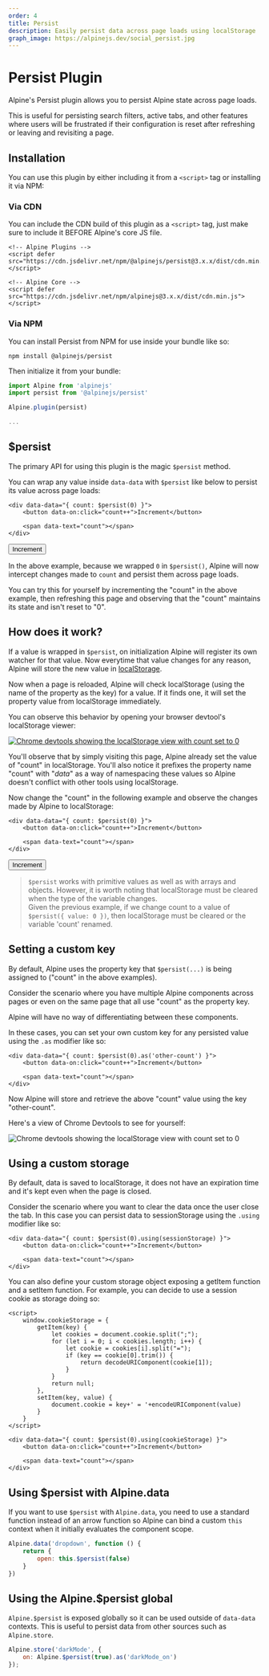```yaml
---
order: 4
title: Persist
description: Easily persist data across page loads using localStorage
graph_image: https://alpinejs.dev/social_persist.jpg
---
```


# Persist Plugin

Alpine's Persist plugin allows you to persist Alpine state across page loads.

This is useful for persisting search filters, active tabs, and other features where users will be frustrated if their configuration is reset after refreshing or leaving and revisiting a page.

<a name="installation"></a>
## Installation

You can use this plugin by either including it from a `<script>` tag or installing it via NPM:

### Via CDN

You can include the CDN build of this plugin as a `<script>` tag, just make sure to include it BEFORE Alpine's core JS file.

```alpine
<!-- Alpine Plugins -->
<script defer src="https://cdn.jsdelivr.net/npm/@alpinejs/persist@3.x.x/dist/cdn.min.js"></script>

<!-- Alpine Core -->
<script defer src="https://cdn.jsdelivr.net/npm/alpinejs@3.x.x/dist/cdn.min.js"></script>
```

### Via NPM

You can install Persist from NPM for use inside your bundle like so:

```shell
npm install @alpinejs/persist
```

Then initialize it from your bundle:

```js
import Alpine from 'alpinejs'
import persist from '@alpinejs/persist'

Alpine.plugin(persist)

...
```

<a name="magic-persist"></a>
## $persist

The primary API for using this plugin is the magic `$persist` method.

You can wrap any value inside `data-data` with `$persist` like below to persist its value across page loads:

```alpine
<div data-data="{ count: $persist(0) }">
    <button data-on:click="count++">Increment</button>

    <span data-text="count"></span>
</div>
```

<!-- START_VERBATIM -->
<div class="demo">
    <div data-data="{ count: $persist(0) }">
        <button data-on:click="count++">Increment</button>
        <span data-text="count"></span>
    </div>
</div>
<!-- END_VERBATIM -->

In the above example, because we wrapped `0` in `$persist()`, Alpine will now intercept changes made to `count` and persist them across page loads.

You can try this for yourself by incrementing the "count" in the above example, then refreshing this page and observing that the "count" maintains its state and isn't reset to "0".

<a name="how-it-works"></a>
## How does it work?

If a value is wrapped in `$persist`, on initialization Alpine will register its own watcher for that value. Now everytime that value changes for any reason, Alpine will store the new value in [localStorage](https://developer.mozilla.org/en-US/docs/Web/API/Window/localStorage).

Now when a page is reloaded, Alpine will check localStorage (using the name of the property as the key) for a value. If it finds one, it will set the property value from localStorage immediately.

You can observe this behavior by opening your browser devtool's localStorage viewer:

<a href="https://developer.chrome.com/docs/devtools/storage/localstorage/"><img src="/img/persist_devtools.png" alt="Chrome devtools showing the localStorage view with count set to 0"></a>

You'll observe that by simply visiting this page, Alpine already set the value of "count" in localStorage. You'll also notice it prefixes the property name "count" with "_data_" as a way of namespacing these values so Alpine doesn't conflict with other tools using localStorage.

Now change the "count" in the following example and observe the changes made by Alpine to localStorage:

```alpine
<div data-data="{ count: $persist(0) }">
    <button data-on:click="count++">Increment</button>

    <span data-text="count"></span>
</div>
```

<!-- START_VERBATIM -->
<div class="demo">
    <div data-data="{ count: $persist(0) }">
        <button data-on:click="count++">Increment</button>
        <span data-text="count"></span>
    </div>
</div>
<!-- END_VERBATIM -->

> `$persist` works with primitive values as well as with arrays and objects.
However, it is worth noting that localStorage must be cleared when the type of the variable changes.<br>
> Given the previous example, if we change count to a value of `$persist({ value: 0 })`, then localStorage must be cleared or the variable 'count' renamed.

<a name="custom-key"></a>
## Setting a custom key

By default, Alpine uses the property key that `$persist(...)` is being assigned to ("count" in the above examples).

Consider the scenario where you have multiple Alpine components across pages or even on the same page that all use "count" as the property key.

Alpine will have no way of differentiating between these components.

In these cases, you can set your own custom key for any persisted value using the `.as` modifier like so:


```alpine
<div data-data="{ count: $persist(0).as('other-count') }">
    <button data-on:click="count++">Increment</button>

    <span data-text="count"></span>
</div>
```

Now Alpine will store and retrieve the above "count" value using the key "other-count".

Here's a view of Chrome Devtools to see for yourself:

<img src="/img/persist_custom_key_devtools.png" alt="Chrome devtools showing the localStorage view with count set to 0">

<a name="custom-storage"></a>
## Using a custom storage

By default, data is saved to localStorage, it does not have an expiration time and it's kept even when the page is closed.

Consider the scenario where you want to clear the data once the user close the tab. In this case you can persist data to sessionStorage using the `.using` modifier like so:


```alpine
<div data-data="{ count: $persist(0).using(sessionStorage) }">
    <button data-on:click="count++">Increment</button>

    <span data-text="count"></span>
</div>
```

You can also define your custom storage object exposing a getItem function and a setItem function. For example, you can decide to use a session cookie as storage doing so:


```alpine
<script>
    window.cookieStorage = {
        getItem(key) {
            let cookies = document.cookie.split(";");
            for (let i = 0; i < cookies.length; i++) {
                let cookie = cookies[i].split("=");
                if (key == cookie[0].trim()) {
                    return decodeURIComponent(cookie[1]);
                }
            }
            return null;
        },
        setItem(key, value) {
            document.cookie = key+' = '+encodeURIComponent(value)
        }
    }
</script>

<div data-data="{ count: $persist(0).using(cookieStorage) }">
    <button data-on:click="count++">Increment</button>

    <span data-text="count"></span>
</div>
```

<a name="using-persist-with-alpine-data"></a>
## Using $persist with Alpine.data

If you want to use `$persist` with `Alpine.data`, you need to use a standard function instead of an arrow function so Alpine can bind a custom `this` context when it initially evaluates the component scope.

```js
Alpine.data('dropdown', function () {
    return {
        open: this.$persist(false)
    }
})
```

<a name="using-alpine-persist-global"></a>
## Using the Alpine.$persist global

`Alpine.$persist` is exposed globally so it can be used outside of `data-data` contexts. This is useful to persist data from other sources such as `Alpine.store`.

```js
Alpine.store('darkMode', {
    on: Alpine.$persist(true).as('darkMode_on')
});
```
